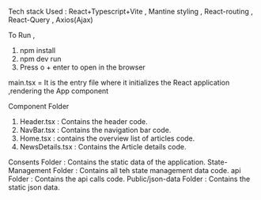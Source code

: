 Tech stack Used : React+Typescript+Vite , Mantine styling , React-routing , React-Query , Axios(Ajax)

To Run , 
 1. npm install
 2. npm dev run
 3. Press o + enter to open in the browser

 main.tsx = It is the entry file where it initializes the React application ,rendering the App component

 Component Folder 
  1. Header.tsx : Contains the header code.
  2. NavBar.tsx : Contains the navigation bar code.
  3. Home.tsx : contains the overview list of articles code.
  4. NewsDetails.tsx : Contains the Article details code.

Consents Folder : Contains the static data of the application.
State-Management Folder : Contains all teh state management data code.
api Folder : Contains the api calls code.
Public/json-data Folder : Contains the static json data.

